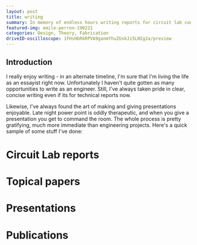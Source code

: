 ```yaml
---
layout: post
title: writing
summary: In memory of endless hours writing reports for circuit lab courses. Also gives a look at my technical reporting
featured-img: emile-perron-190221
categories: Design, Theory, Fabrication
driveID-oscilloscope: 1FHsHbRkRPVA9ganmYhuZUxkJi5LNIg2a/preview
---
```

## Introduction
I really enjoy writing - in an alternate timeline, I'm sure that I'm living the life as an essayist right now. Unfortunately I haven't quite gotten as many opportunities to write as an engineer. Still, I've always taken pride in clear, concise writing even if its for technical reports now.

Likewise, I've always found the art of making and giving presentations enjoyable. Late night power point is oddly therapeutic, and when you give a presentation you get to command the room. The whole process is pretty gratifying, much more immediate than engineering projects. Here's a quick sample of some stuff I've done:

# Circuit Lab reports

# Topical papers

# Presentations

# Publications
